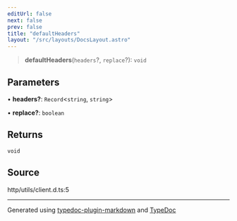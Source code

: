 ```yaml
---
editUrl: false
next: false
prev: false
title: "defaultHeaders"
layout: "/src/layouts/DocsLayout.astro"
---
```


> **defaultHeaders**(`headers`?, `replace`?): `void`

## Parameters

• **headers?**: `Record`\<`string`, `string`\>

• **replace?**: `boolean`

## Returns

`void`

## Source

http/utils/client.d.ts:5

***

Generated using [typedoc-plugin-markdown](https://www.npmjs.com/package/typedoc-plugin-markdown) and [TypeDoc](https://typedoc.org/)
